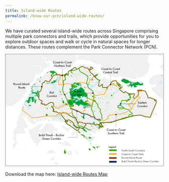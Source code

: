 ```yaml
---
title: Island-wide Routes
permalink: /know-our-pcn/island-wide-routes/
---
```

We have curated several island-wide routes across Singapore comprising multiple park connectors and trails, which provide opportunities for you to explore outdoor spaces and walk or cycle in natural spaces for longer distances. These routes complement the Park Connector Network (PCN). 



![Island-wide Routes Map](/images/Island%20wide%20routes%20-%20map%20-%20updated%20March%202023_resize.png)


Download the map here: [Island-wide Routes Map](https://go.gov.sg/islandwideroutespcn)